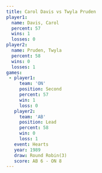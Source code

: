 ```yaml
---
title: Carol Davis vs Twyla Pruden
player1:             
  name: Davis, Carol 
  percent: 57        
  wins: 1            
  losses: 0          
player2:             
  name: Pruden, Twyla
  percent: 58        
  wins: 0            
  losses: 1          
games:
 - player1:          
     team: 'ON'      
     position: Second
     percent: 57     
     win: 1          
     loss: 0         
   player2:        
     team: 'AB'    
     position: Lead
     percent: 58   
     win: 0        
     loss: 1       
   event: Hearts       
   year: 1989          
   draw: Round Robin(3)
   score: AB 6 - ON 8  
---
```

